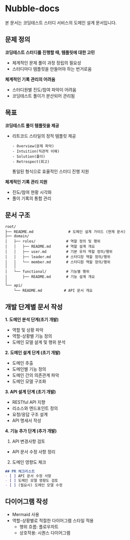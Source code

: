# Nubble-docs

본 문서는 코딩테스트 스터디 서비스의 도메인 설계 문서입니다.

## 문제 정의

**코딩테스트 스터디를 진행할 때, 템플릿에 대한 고민**
- 체계적인 문제 풀이 과정 정립의 필요성
- 스터디마다 템플릿을 만들어야 하는 번거로움

**체계적인 기록 관리의 어려움**
- 스터디원별 진도/참여 파악이 어려움
- 코딩테스트 풀이가 분산되어 관리됨

## 목표

**코딩테스트 풀이 템플릿을 제공**
- 리트코드 스타일의 정적 템플릿 제공
  ```
  - Overview(문제 파악)
  - Intuition(직관적 이해)
  - Solution(풀이)
  - Retrospect(회고)
  ```
  통일된 형식으로 효율적인 스터디 진행 지원

**체계적인 기록 관리 지원**
- 진도/참여 현황 시각화
- 풀이 기록의 통합 관리

## 문서 구조

```
root/
├── README.md                # 도메인 설계 가이드 (현재 문서)
├── domain/
│   ├── roles/              # 역할 정의 및 행위
│   │   ├── README.md       # 역할 설계 개요
│   │   ├── user.md         # 기본 유저 역할 정의/행위
│   │   ├── leader.md       # 스터디장 역할 정의/행위
│   │   └── member.md       # 스터디원 역할 정의/행위
│   │
│   └── functional/         # 기능별 행위
│       ├── README.md       # 기능 설계 개요
│
└── api/
    └── README.md          # API 문서 개요
```

## 개발 단계별 문서 작성

**1. 도메인 분석 단계(초기 개발)**
- 역할 및 상황 파악
- 역할-상황별 기능 정의
- 도메인 모델 설계 및 행위 분석

**2. 도메인 설계 단계 (초기 개발)**
- 도메인 추출
- 도메인별 기능 정의
- 도메인 간의 의존관계 파악
- 도메인 모델 구조화

**3. API 설계 단계 (초기 개발)**
- RESTful API 지향
- 리소스와 엔드포인트 정의
- 요청/응답 구조 설계
- API 명세서 작성

**4. 기능 추가 단계 (추가 개발)**
1. API 변경사항 검토
  - API 문서 수정 사항 정리
2. 도메인 영향도 체크
  ```markdown
  ## PR 체크리스트
  - [ ] API 문서 수정 사항
  - [ ] 도메인 모델 영향도 검토
  - [ ] (필요시) 도메인 모델 수정
  ```

## 다이어그램 작성

- Mermaid 사용
- 역할-상황별로 적절한 다이어그램 스타일 적용
  - 행위 흐름: 플로우차트
  - 상호작용: 시퀀스 다이어그램
